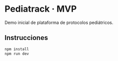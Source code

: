 # Pediatrack · MVP

Demo inicial de plataforma de protocolos pediátricos.

## Instrucciones
```bash
npm install
npm run dev
